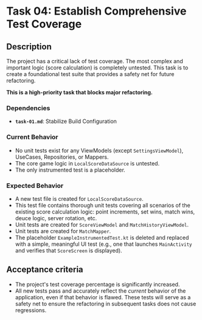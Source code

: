 # Task 04: Establish Comprehensive Test Coverage

## Description

The project has a critical lack of test coverage. The most complex and important logic (score calculation) is completely untested. This task is to create a foundational test suite that provides a safety net for future refactoring.

**This is a high-priority task that blocks major refactoring.**

### Dependencies

- **`task-01.md`**: Stabilize Build Configuration

### Current Behavior

-   No unit tests exist for any ViewModels (except `SettingsViewModel`), UseCases, Repositories, or Mappers.
-   The core game logic in `LocalScoreDataSource` is untested.
-   The only instrumented test is a placeholder.

### Expected Behavior

-   A new test file is created for `LocalScoreDataSource`.
-   This test file contains thorough unit tests covering all scenarios of the existing score calculation logic: point increments, set wins, match wins, deuce logic, server rotation, etc.
-   Unit tests are created for `ScoreViewModel` and `MatchHistoryViewModel`.
-   Unit tests are created for `MatchMapper`.
-   The placeholder `ExampleInstrumentedTest.kt` is deleted and replaced with a simple, meaningful UI test (e.g., one that launches `MainActivity` and verifies that `ScoreScreen` is displayed).

## Acceptance criteria

- The project's test coverage percentage is significantly increased.
- All new tests pass and accurately reflect the *current* behavior of the application, even if that behavior is flawed. These tests will serve as a safety net to ensure the refactoring in subsequent tasks does not cause regressions.

